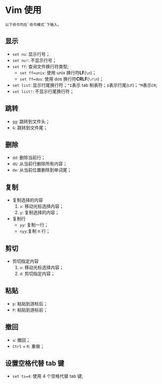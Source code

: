 # Vim 使用

```tip
以下命令均在`命令模式`下输入。
```

## 显示

- `set nu`: 显示行号；
- `set nu!`: 不显示行号；
- `set ff`: 查询文件换行符类型;
  - `set ff=unix`: 使用 unix 换行符**LF**(`\n`)；
  - `set ff=dos`: 使用 dos 换行符**CRLF**(`\r\n`)；
- `set list`: 显示行尾换行符；`^I`表示 tab 制表符；`$`表示行尾(`LF`)；`^M`表示`CR`;
- `set list!`: 不显示行尾换行符；

## 跳转

- `gg`: 跳转到文件头；
- `G`: 跳转到文件尾；

## 删除

- `dd`: 删除当前行；
- `dG`: 从当前行删除所有内容；
- `de`: 从当前位置删除到单词尾；

## 复制

- 复制选择的内容
  1. `v`: 移动光标选择内容；
  2. `y`: 复制选择的内容；
- 复制行
  - `yy`: 复制一行；
  - `nyy`:复制 n 行；

## 剪切

- 剪切指定内容
  1. `v`: 移动光标选择内容；
  2. `d`: 剪切指定内容；

## 粘贴

- `p`: 粘贴到游标后；
- `P`: 粘贴到游标前；

## 撤回

- `u`: 撤回；
- `Ctrl` + `R`: 重做；

## 设置空格代替 tab 键

- `set ts=4`: 使用 4 个空格代替 tab 键;
